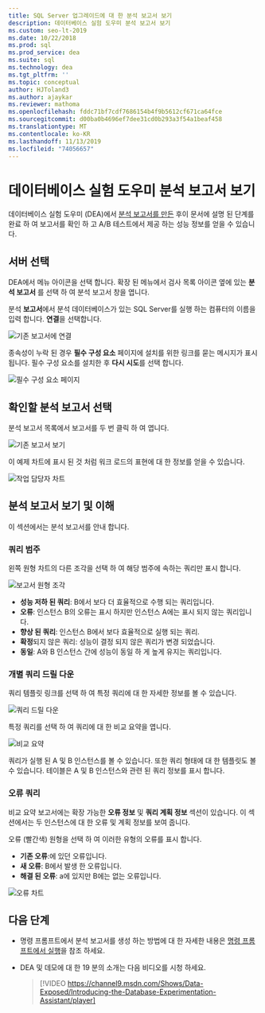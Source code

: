 ```yaml
---
title: SQL Server 업그레이드에 대 한 분석 보고서 보기
description: 데이터베이스 실험 도우미 분석 보고서 보기
ms.custom: seo-lt-2019
ms.date: 10/22/2018
ms.prod: sql
ms.prod_service: dea
ms.suite: sql
ms.technology: dea
ms.tgt_pltfrm: ''
ms.topic: conceptual
author: HJToland3
ms.author: ajaykar
ms.reviewer: mathoma
ms.openlocfilehash: fddc71bf7cdf7686154b4f9b5612cf671ca64fce
ms.sourcegitcommit: d00ba0b4696ef7dee31cd0b293a3f54a1beaf458
ms.translationtype: MT
ms.contentlocale: ko-KR
ms.lasthandoff: 11/13/2019
ms.locfileid: "74056657"
---
```

# <a name="view-analysis-reports-in-database-experimentation-assistant"></a>데이터베이스 실험 도우미 분석 보고서 보기

데이터베이스 실험 도우미 (DEA)에서 [분석 보고서를 만든](database-experimentation-assistant-create-report.md) 후이 문서에 설명 된 단계를 완료 하 여 보고서를 확인 하 고 A/B 테스트에서 제공 하는 성능 정보를 얻을 수 있습니다.

## <a name="select-a-server"></a>서버 선택

DEA에서 메뉴 아이콘을 선택 합니다. 확장 된 메뉴에서 검사 목록 아이콘 옆에 있는 **분석 보고서** 를 선택 하 여 분석 보고서 창을 엽니다.

분석 **보고서**에서 분석 데이터베이스가 있는 SQL Server를 실행 하는 컴퓨터의 이름을 입력 합니다. **연결**을 선택합니다. 

![기존 보고서에 연결](./media/database-experimentation-assistant-view-report/dea-view-report-connect.png)

종속성이 누락 된 경우 **필수 구성 요소** 페이지에 설치를 위한 링크를 묻는 메시지가 표시 됩니다. 필수 구성 요소를 설치한 후 **다시 시도**를 선택 합니다.

![필수 구성 요소 페이지](./media/database-experimentation-assistant-view-report/dea-view-report-prereq.png)

## <a name="select-an-analysis-report-to-view"></a>확인할 분석 보고서 선택

분석 보고서 목록에서 보고서를 두 번 클릭 하 여 엽니다.

![기존 보고서 보기](./media/database-experimentation-assistant-view-report/dea-view-report-view-existing.png)

이 예제 차트에 표시 된 것 처럼 워크 로드의 표현에 대 한 정보를 얻을 수 있습니다.

![작업 담당자 차트](./media/database-experimentation-assistant-view-report/dea-view-report-workload-compare.png)

## <a name="view-and-understand-the-analysis-report"></a>분석 보고서 보기 및 이해

이 섹션에서는 분석 보고서를 안내 합니다.

### <a name="query-categories"></a>쿼리 범주

왼쪽 원형 차트의 다른 조각을 선택 하 여 해당 범주에 속하는 쿼리만 표시 합니다.

![보고서 원형 조각](./media/database-experimentation-assistant-view-report/dea-view-report-pie-slices.png)

- **성능 저하 된 쿼리**: B에서 보다 더 효율적으로 수행 되는 쿼리입니다.  
- **오류**: 인스턴스 B의 오류는 표시 하지만 인스턴스 A에는 표시 되지 않는 쿼리입니다.  
- **향상 된 쿼리**: 인스턴스 B에서 보다 효율적으로 실행 되는 쿼리.  
- **확정**되지 않은 쿼리: 성능이 결정 되지 않은 쿼리가 변경 되었습니다.  
- **동일**: A와 B 인스턴스 간에 성능이 동일 하 게 높게 유지는 쿼리입니다.

### <a name="individual-query-drill-down"></a>개별 쿼리 드릴 다운

쿼리 템플릿 링크를 선택 하 여 특정 쿼리에 대 한 자세한 정보를 볼 수 있습니다.

![쿼리 드릴 다운](./media/database-experimentation-assistant-view-report/dea-view-report-drilldown.png)

특정 쿼리를 선택 하 여 쿼리에 대 한 비교 요약을 엽니다.

![비교 요약](./media/database-experimentation-assistant-view-report/dea-view-report-comparison-summary.png)

쿼리가 실행 된 A 및 B 인스턴스를 볼 수 있습니다. 또한 쿼리 형태에 대 한 템플릿도 볼 수 있습니다. 테이블은 A 및 B 인스턴스와 관련 된 쿼리 정보를 표시 합니다.

### <a name="error-queries"></a>오류 쿼리

비교 요약 보고서에는 확장 가능한 **오류 정보** 및 **쿼리 계획 정보** 섹션이 있습니다. 이 섹션에서는 두 인스턴스에 대 한 오류 및 계획 정보를 보여 줍니다.

오류 (빨간색) 원형을 선택 하 여 이러한 유형의 오류를 표시 합니다.
- **기존 오류**:에 있던 오류입니다.
- **새 오류**: B에서 발생 한 오류입니다.
- **해결 된 오류**: a에 있지만 B에는 없는 오류입니다.

![오류 차트](./media/database-experimentation-assistant-view-report/dea-view-report-error-charts.png)

## <a name="next-steps"></a>다음 단계

- 명령 프롬프트에서 분석 보고서를 생성 하는 방법에 대 한 자세한 내용은 [명령 프롬프트에서 실행](database-experimentation-assistant-run-command-prompt.md)을 참조 하세요.

- DEA 및 데모에 대 한 19 분의 소개는 다음 비디오를 시청 하세요.

  > [!VIDEO https://channel9.msdn.com/Shows/Data-Exposed/Introducing-the-Database-Experimentation-Assistant/player]
